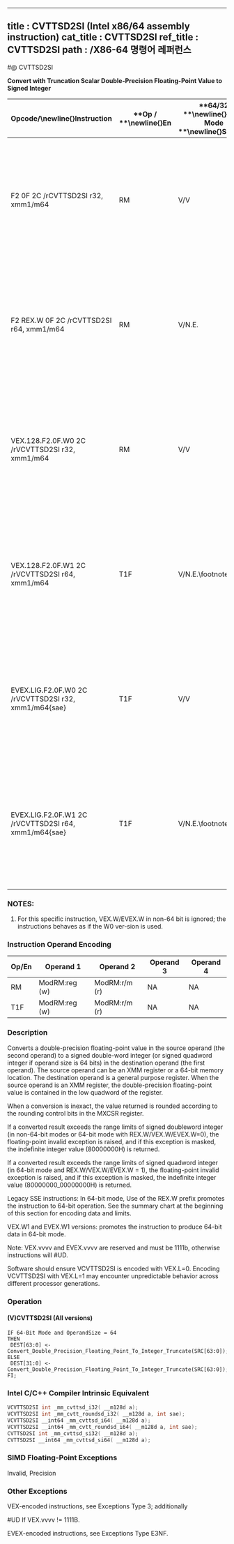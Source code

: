 ----------------------------
title : CVTTSD2SI (Intel x86/64 assembly instruction)
cat_title : CVTTSD2SI
ref_title : CVTTSD2SI
path : /X86-64 명령어 레퍼런스
----------------------------
#@ CVTTSD2SI

**Convert with Truncation Scalar Double-Precision Floating-Point Value to Signed Integer**

|**Opcode/**\newline{}**Instruction**|**Op / **\newline{}**En**|**64/32 **\newline{}**bit Mode **\newline{}**Support**|**CPUID **\newline{}**Feature **\newline{}**Flag**|**Description**|
|------------------------------------|-------------------------|------------------------------------------------------|--------------------------------------------------|---------------|
|F2 0F 2C /rCVTTSD2SI r32, xmm1/m64|RM|V/V|SSE2|Convert one double-precision floating-point value from xmm1/m64 to one signed doubleword integer in r32 using truncation.|
|F2 REX.W 0F 2C /rCVTTSD2SI r64, xmm1/m64|RM|V/N.E.|SSE2|Convert one double-precision floating-point value from xmm1/m64 to one signed quadword integer in r64 using truncation.|
|VEX.128.F2.0F.W0 2C /rVCVTTSD2SI r32, xmm1/m64|RM|V/V|AVX|Convert one double-precision floating-point value from xmm1/m64 to one signed doubleword integer in r32 using truncation.|
|VEX.128.F2.0F.W1 2C /rVCVTTSD2SI r64, xmm1/m64|T1F|V/N.E.\footnote{1}|AVX|Convert one double-precision floating-point value from xmm1/m64 to one signed quadword integer in r64 using truncation.|
|EVEX.LIG.F2.0F.W0 2C /rVCVTTSD2SI r32, xmm1/m64{sae}|T1F|V/V|AVX512F|Convert one double-precision floating-point value from xmm1/m64 to one signed doubleword integer in r32 using truncation.|
|EVEX.LIG.F2.0F.W1 2C /rVCVTTSD2SI r64, xmm1/m64{sae}|T1F|V/N.E.\footnote{1}|AVX512F|Convert one double-precision floating-point value from xmm1/m64 to one signed quadword integer in r64 using truncation.|
||||||
### NOTES:


1. For this specific instruction, VEX.W/EVEX.W in non-64 bit is ignored; the instructions behaves as if the W0 ver-sion is used.

### Instruction Operand Encoding


|Op/En|Operand 1|Operand 2|Operand 3|Operand 4|
|-----|---------|---------|---------|---------|
|RM|ModRM:reg (w)|ModRM:r/m (r)|NA|NA|
|T1F|ModRM:reg (w)|ModRM:r/m (r)|NA|NA|
### Description


Converts a double-precision floating-point value in the source operand (the second operand) to a signed double-word integer (or signed quadword integer if operand size is 64 bits) in the destination operand (the first operand). The source operand can be an XMM register or a 64-bit memory location. The destination operand is a general purpose register. When the source operand is an XMM register, the double-precision floating-point value is contained in the low quadword of the register. 

When a conversion is inexact, the value returned is rounded according to the rounding control bits in the MXCSR register. 

If a converted result exceeds the range limits of signed doubleword integer (in non-64-bit modes or 64-bit mode with REX.W/VEX.W/EVEX.W=0), the floating-point invalid exception is raised, and if this exception is masked, the indefinite integer value (80000000H) is returned.

If a converted result exceeds the range limits of signed quadword integer (in 64-bit mode and REX.W/VEX.W/EVEX.W = 1), the floating-point invalid exception is raised, and if this exception is masked, the indefinite integer value (80000000_00000000H) is returned.

Legacy SSE instructions: In 64-bit mode, Use of the REX.W prefix promotes the instruction to 64-bit operation. See the summary chart at the beginning of this section for encoding data and limits.

VEX.W1 and EVEX.W1 versions: promotes the instruction to produce 64-bit data in 64-bit mode.

Note: VEX.vvvv and EVEX.vvvv are reserved and must be 1111b, otherwise instructions will #UD.



Software should ensure VCVTTSD2SI is encoded with VEX.L=0. Encoding VCVTTSD2SI with VEX.L=1 may encounter unpredictable behavior across different processor generations.


### Operation
#### (V)CVTTSD2SI (All versions)
```info-verb
IF 64-Bit Mode and OperandSize = 64
THEN
 DEST[63:0] <-  Convert_Double_Precision_Floating_Point_To_Integer_Truncate(SRC[63:0]);
ELSE
 DEST[31:0] <-  Convert_Double_Precision_Floating_Point_To_Integer_Truncate(SRC[63:0]);
FI;
```

### Intel C/C++ Compiler Intrinsic Equivalent

```cpp
VCVTTSD2SI int _mm_cvttsd_i32( __m128d a);
VCVTTSD2SI int _mm_cvtt_roundsd_i32( __m128d a, int sae);
VCVTTSD2SI __int64 _mm_cvttsd_i64( __m128d a);
VCVTTSD2SI __int64 _mm_cvtt_roundsd_i64( __m128d a, int sae);
CVTTSD2SI int _mm_cvttsd_si32( __m128d a);
CVTTSD2SI __int64 _mm_cvttsd_si64( __m128d a);
```
### SIMD Floating-Point Exceptions


Invalid, Precision

### Other Exceptions


VEX-encoded instructions, see Exceptions Type 3; additionally

#UD If VEX.vvvv != 1111B.

EVEX-encoded instructions, see Exceptions Type E3NF.

